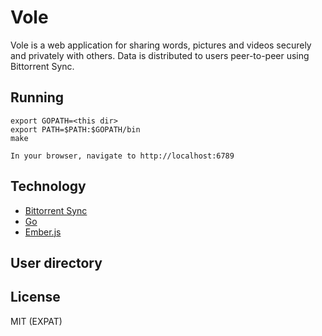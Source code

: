 Vole
====

Vole is a web application for sharing words, pictures and videos securely and privately with others. Data is distributed to users peer-to-peer using Bittorrent Sync.

Running
-------

    export GOPATH=<this dir>
    export PATH=$PATH:$GOPATH/bin
    make

    In your browser, navigate to http://localhost:6789

Technology
----------

* [Bittorrent Sync](http://labs.bittorrent.com/experiments/sync.html)
* [Go](http://golang.org/)
* [Ember.js](http://emberjs.com/)

User directory
--------------





License
-------

MIT (EXPAT)
